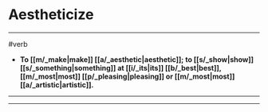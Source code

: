 # Aestheticize
---
#verb
- **To [[m/_make|make]] [[a/_aesthetic|aesthetic]]; to [[s/_show|show]] [[s/_something|something]] at [[i/_its|its]] [[b/_best|best]], [[m/_most|most]] [[p/_pleasing|pleasing]] or [[m/_most|most]] [[a/_artistic|artistic]].**
---
---
